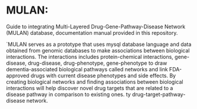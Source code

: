# MULAN: 
Guide to integrating Multi-Layered Drug-Gene-Pathway-Disease Network (MULAN) database, documentation manual provided in this repository. 
 
`MULAN serves as a prototype that uses mysql database language and data obtained from genomic databases to make associations between biological interactions. The interactions includes protein-chemical interactions, gene-disease, drug-disease, drug-phenotype, gene-phenotype to draw dementia-associated biological pathways called networks and link FDA-approved drugs with current disease phenotypes and side effects. By creating biological networks and finding associations between biological interactions will help discover novel drug targets that are related to a disease pathway in comparison to existing ones. 
ty drug-target-pathway-disease network.
